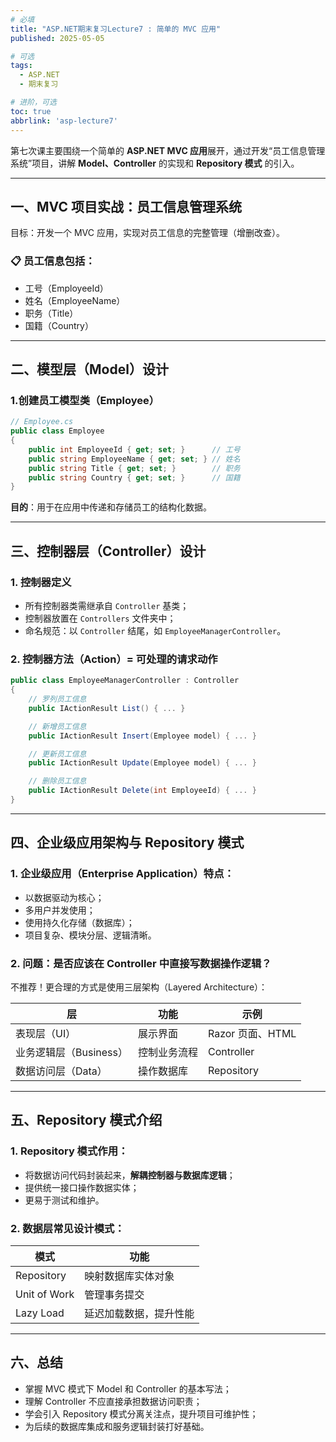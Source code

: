```yaml
---
# 必填
title: "ASP.NET期末复习Lecture7 : 简单的 MVC 应用"
published: 2025-05-05

# 可选
tags:
  - ASP.NET 
  - 期末复习

# 进阶，可选
toc: true
abbrlink: 'asp-lecture7'
---
```


第七次课主要围绕一个简单的 **ASP.NET MVC 应用**展开，通过开发“员工信息管理系统”项目，讲解 **Model、Controller** 的实现和 **Repository 模式** 的引入。

---
## 一、MVC 项目实战：员工信息管理系统

目标：开发一个 MVC 应用，实现对员工信息的完整管理（增删改查）。
### 📋 员工信息包括：

- 工号（EmployeeId）
- 姓名（EmployeeName）
- 职务（Title）
- 国籍（Country）

---

## 二、模型层（Model）设计

###  1.创建员工模型类（Employee）

```csharp
// Employee.cs
public class Employee
{
    public int EmployeeId { get; set; }      // 工号
    public string EmployeeName { get; set; } // 姓名
    public string Title { get; set; }        // 职务
    public string Country { get; set; }      // 国籍
}
```

**目的**：用于在应用中传递和存储员工的结构化数据。

---

## 三、控制器层（Controller）设计

### 1. 控制器定义

- 所有控制器类需继承自 `Controller` 基类；
- 控制器放置在 `Controllers` 文件夹中；
- 命名规范：以 `Controller` 结尾，如 `EmployeeManagerController`。

### 2. 控制器方法（Action）= 可处理的请求动作

```csharp
public class EmployeeManagerController : Controller
{
    // 罗列员工信息
    public IActionResult List() { ... }

    // 新增员工信息
    public IActionResult Insert(Employee model) { ... }

    // 更新员工信息
    public IActionResult Update(Employee model) { ... }

    // 删除员工信息
    public IActionResult Delete(int EmployeeId) { ... }
}
```

---

## 四、企业级应用架构与 Repository 模式

### 1. 企业级应用（Enterprise Application）特点：

- 以数据驱动为核心；
- 多用户并发使用；
- 使用持久化存储（数据库）；
- 项目复杂、模块分层、逻辑清晰。
    
### 2. 问题：是否应该在 Controller 中直接写数据操作逻辑？

不推荐！更合理的方式是使用三层架构（Layered Architecture）：

|层|功能|示例|
|---|---|---|
|表现层（UI）|展示界面|Razor 页面、HTML|
|业务逻辑层（Business）|控制业务流程|Controller|
|数据访问层（Data）|操作数据库|Repository|

---

## 五、Repository 模式介绍

### 1. Repository 模式作用：

- 将数据访问代码封装起来，**解耦控制器与数据库逻辑**；
- 提供统一接口操作数据实体；
- 更易于测试和维护。
### 2. 数据层常见设计模式：

|模式|功能|
|---|---|
|Repository|映射数据库实体对象|
|Unit of Work|管理事务提交|
|Lazy Load|延迟加载数据，提升性能|

---

## 六、总结

-  掌握 MVC 模式下 Model 和 Controller 的基本写法；
-  理解 Controller 不应直接承担数据访问职责；
-  学会引入 Repository 模式分离关注点，提升项目可维护性；
-  为后续的数据库集成和服务逻辑封装打好基础。
